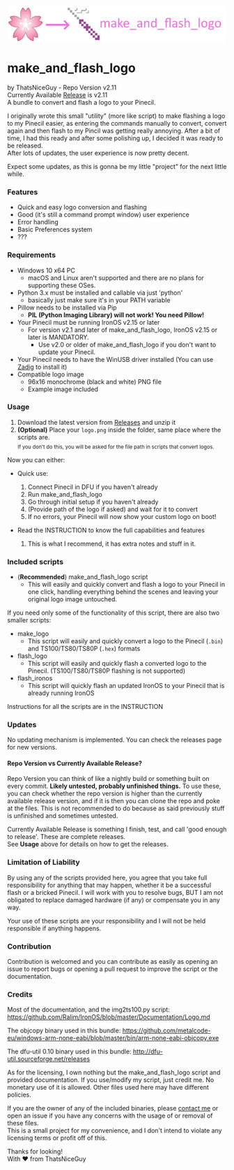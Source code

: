 ![Logo image](logo.png)
# make_and_flash_logo
by ThatsNiceGuy - Repo Version v2.11\
Currently Available [Release](https://github.com/ThatsNiceGuy/make_and_flash_logo/releases) is v2.11\
A bundle to convert and flash a logo to your Pinecil.

I originally wrote this small "utility" (more like script) to make flashing a logo to my Pinecil easier, as entering the commands manually to convert, convert again and then flash to my Pincil was getting really annoying. After a bit of time, I had this ready and after some polishing up, I decided it was ready to be released.\
After lots of updates, the user experience is now pretty decent.

Expect some updates, as this is gonna be my little "project" for the next little while.

### Features
- Quick and easy logo conversion and flashing
- Good (it's still a command prompt window) user experience
- Error handling
- Basic Preferences system
- ???

### Requirements
- Windows 10 x64 PC
  - macOS and Linux aren't supported and there are no plans for supporting these OSes.
- Python 3.x must be installed and callable via just 'python'
  - basically just make sure it's in your PATH variable
- Pillow needs to be installed via Pip
  - **PIL (Python Imaging Library) will not work! You need Pillow!**
- Your Pinecil must be running IronOS v2.15 or later
  - For version v2.1 and later of make_and_flash_logo, IronOS v2.15 or later is MANDATORY.
    - Use v2.0 or older of make_and_flash_logo if you don't want to update your Pinecil.
- Your Pinecil needs to have the WinUSB driver installed (You can use [Zadig](https://zadig.akeo.ie/) to install it)
- Compatible logo image
  - 96x16 monochrome (black and white) PNG file
  - Example image included

### Usage
1. Download the latest version from [Releases](https://github.com/ThatsNiceGuy/make_and_flash_logo/releases) and unzip it
2. **(Optional)** Place your `logo.png` inside the folder, same place where the scripts are.\
<sub>If you don't do this, you will be asked for the file path in scripts that convert logos.</sub>

Now you can either:
- Quick use:
  1. Connect Pinecil in DFU if you haven't already
  2. Run make_and_flash_logo
  3. Go through initial setup if you haven't already
  4. (Provide path of the logo if asked) and wait for it to convert
  5. If no errors, your Pinecil will now show your custom logo on boot!

- Read the INSTRUCTION to know the full capabilities and features
  1. This is what I recommend, it has extra notes and stuff in it.

### Included scripts
- (**Recommended**) make_and_flash_logo script
  - This will easily and quickly convert and flash a logo to your Pinecil in one click, handling everything behind the scenes and leaving your original logo image untouched.

If you need only some of the functionality of this script, there are also two smaller scripts:
- make_logo
  - This script will easily and quickly convert a logo to the Pinecil (`.bin`) and TS100/TS80/TS80P (`.hex`) formats
- flash_logo 
  - This script will easily and quickly flash a converted logo to the Pinecil. (TS100/TS80/TS80P flashing is not supported)
- flash_ironos
  - This script will quickly flash an updated IronOS to your Pinecil that is already running IronOS

Instructions for all the scripts are in the INSTRUCTION

### Updates
No updating mechanism is implemented. You can check the releases page for new versions.

#### Repo Version vs Currently Available Release?
Repo Version you can think of like a nightly build or something built on every commit. **Likely untested, probably unfinished things.** To use these, you can check whether the repo version is higher than the currently available release version, and if it is then you can clone the repo and poke at the files. This is not recommended to do because as said previously stuff is unfinished and sometimes untested.

Currently Available Release is something I finish, test, and call 'good enough to release'. These are complete releases.\
See **Usage** above for details on how to get the releases.

### Limitation of Liability
By using any of the scripts provided here, you agree that you take full responsibility for anything that may happen, whether it be a successful flash or a bricked Pinecil. I will work with you to resolve bugs, BUT I am not obligated to replace damaged hardware (if any) or compensate you in any way.
  
Your use of these scripts are your responsibility and I will not be held responsible if anything happens.

### Contribution
Contribution is welcomed and you can contribute as easily as opening an issue to report bugs or opening a pull request to improve the script or the documentation.

### Credits
Most of the documentation, and the img2ts100.py script:
https://github.com/Ralim/IronOS/blob/master/Documentation/Logo.md

The objcopy binary used in this bundle:
https://github.com/metalcode-eu/windows-arm-none-eabi/blob/master/bin/arm-none-eabi-objcopy.exe

The dfu-util 0.10 binary used in this bundle:
http://dfu-util.sourceforge.net/releases

As for the licensing, I own nothing but the make_and_flash_logo script and provided documentation. If you use/modify my script, just credit me. No monetary use of it is allowed. Other files used here may have different policies.

If you are the owner of any of the included binaries, please [contact me](https://github.com/ThatsNiceGuy/ThatsNiceGuy#contact) or open an issue if you have any concerns with the usage of or removal of these files.\
This is a small project for my convenience, and I don't intend to violate any licensing terms or profit off of this.

Thanks for looking!\
With ❤️ from ThatsNiceGuy
